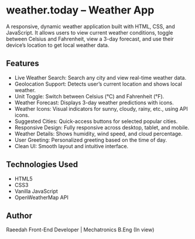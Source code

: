 # weather.today – Weather App

A responsive, dynamic weather application built with HTML, CSS, and JavaScript. It allows users to view current weather conditions, toggle between Celsius and Fahrenheit, view a 3-day forecast, and use their device’s location to get local weather data.  

## Features

- Live Weather Search: Search any city and view real-time weather data.
- Geolocation Support: Detects user’s current location and shows local weather.
- Unit Toggle: Switch between Celsius (°C) and Fahrenheit (°F).
- Weather Forecast: Displays 3-day weather predictions with icons.
- Weather Icons: Visual indicators for sunny, cloudy, rainy, etc., using API icons.
- Suggested Cities: Quick-access buttons for selected popular cities.
- Responsive Design: Fully responsive across desktop, tablet, and mobile.
- Weather Details: Shows humidity, wind speed, and cloud percentage.
- User Greeting: Personalized greeting based on the time of day.
- Clean UI: Smooth layout and intuitive interface.
  
## Technologies Used

- HTML5  
- CSS3  
- Vanilla JavaScript  
- OpenWeatherMap API
  
 ## Author

Raeedah
Front-End Developer | Mechatronics B.Eng (In view)
